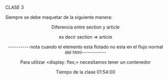 CLASE 3 

Siempre se debe maquetar de la siguiente manera:

<Header>
<Nav>
<Main>
<Footer>

Diferencia entre section y article
<Article va Dentro de Section>
es decir section => article

-----------nota cuando el elemento esta flotado no esta en el flujo normal del html------------

Para utilizar <display: flex;> necesitamos tener un contenedor

Tiempo de la clase 01:54:00